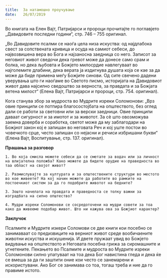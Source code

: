 ```yaml
---
title:  За натамошно проучување
date:   26/07/2019
---
```


Во книгата на Елен Вајт, Патријарси и пророци прочитајте го поглавјето „Давидовите последни години“, стр. 746 – 755 оригинал.

„Во Давидовите псалми се наоѓа цела низа искуства: од најдлабока свест за сопствената кривица и осуда на самиот себеси, до највозвишена вера во Бога и најзаносна заедница со него. Записот за неговиот живот сведочи дека гревот може да донесе само срам и болка, но дека љубовта и Божјето милосрдие навлегуваат во најголемите длабини, дека верата ја издигнува душата која се кае за да може да биде примена меѓу Божјите синови. Од сите свечено дадени уверувања што ги наоѓаме во Светото писмо, историјата на Давидовиот живот дава најсилно сведоштво за верноста, за правдата и за Божјата ветена милост“ (Eлена Вајт, Патријарси и пророци, стр. 754. оригинал).

Кога станува збор за мудроста во Мудрите изреки Соломонови: „Врз овие принципи се потпира благосостојбата на општеството, без оглед дали се работи за световни или за верски заедници. Овие принципи дава­ат сигурност и за имотот и за животот. За сѐ што овозможува заемна доверба и соработка, светот може да му заблагодари на Божјиот закон кој е запишан во неговата Реч и кој уште постои во човечкото срце, често за­пишан со нејасни и речиси избришани букви“ (Eлена Вајт, Воспитување, стр. 137. оригинал).

**Прашања за разговор**

`1. Во која смисла можете себеси да се сметате за водач или за личност на влијателна положба? Како можете да бидете орудие на праведноста во таа област на својот живот?`

`2. Размислувајте за културата и за општествените структури во местото во кое живеете? На кој начин можете да работите во рамките на постоечкиот систем за да го подобрите животот на бедните?`

`3. Зошто начелата на правдата и праведноста се толку важни за изградбата на силно општество?`

`4. Мудри изреки Соломонови се сосредоточени на мудри совети за тоа како да живееме подобар живот. Што ни кажува ова за Божјиот карактер?`

**Заклучок**

Псалмите и Мудрите изкери Соломови се две книги кои посебно се занимаваат со предизвиците на верниот живот среде вообичаените животни искуства и искушенија. И двете пружаат увид во Божјето видување на општеството и Неговата посебна грижа за сиромашните и угнетените. Пекањето во Псалмите и мудроста во Мудрите изреки Соломонови силно упатуваат на тоа дека Бог навистина гледа и дека ќе се вме­ша за да ги заштити оние кои често се занемарени и искористувани. Ако Бог се занимава со тоа, тогаш треба и ние да го правиме истото.
